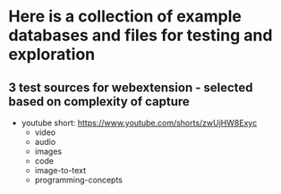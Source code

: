 # Here is a collection of example databases and files for testing and exploration


## 3 test sources for webextension - selected based on complexity of capture
- youtube short: https://www.youtube.com/shorts/zwUjHW8Exyc
    - video
    - audio
    - images
    - code
    - image-to-text
    - programming-concepts

